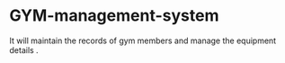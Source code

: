 # GYM-management-system
It will  maintain the records of gym members and manage the equipment  details .
